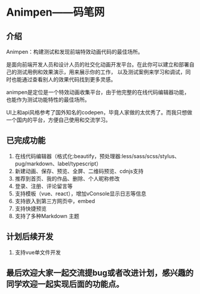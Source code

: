 # Animpen——码笔网

## 介绍

Animpen：构建测试和发现前端特效动画代码的最佳场所。

是面向前端开发人员和设计人员的社交化动画开发平台。在此你可以建立和部署自己的测试用例和效果演示，用来展示你的工作， 以及测试案例来学习和调试，同时也能通过查看别人的效果代码找到更多灵感。

animpen是定位是一个特效动画收集平台，由于他完整的在线代码编辑器功能，也能作为测试功能特性的最佳场所。

UI上和api风格参考了国外知名的codepen，毕竟人家做的太优秀了。而我只想做一个国内的平台，方便自己使用和交流学习。

## 已完成功能

1. 在线代码编辑器（格式化:beautify，预处理器:less/sass/scss/stylus、pug/markdown、label/typescript）
2. 新建动画、保存、预览、全屏、二维码预览、cdnjs支持
3. 推荐到首页、我的作品、删除、个人昵称修改
4. 登录、注册、评论留言等
5. 支持模板（vue、react），增加vConsole显示日志等信息
6. 支持嵌入到第三方网页中，embed
7. 支持快捷预览
8. 支持了多种Markdown 主题


## 计划后续开发

1. 支持vue单文件开发

## 最后欢迎大家一起交流提bug或者改进计划，感兴趣的同学欢迎一起实现后面的功能点。